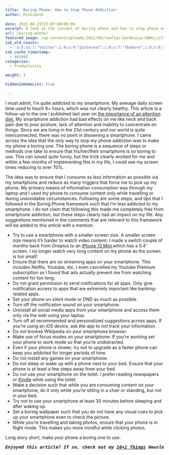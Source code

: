 ```yaml
---
title: 'Boring Phone: How to Stop Phone Addiction'
author: Rishikesh
 
date: 2022-06-21T23:07:08+00:00
excerpt: A look at the concept of boring phone and how to stop phone addiction using small lifestyle changes.
url: /boring-phone/
featured_image: /wp-content/uploads/2022/06/towfiqu-barbhuiya-hBHojjitY8M-unsplash-1200x800.jpg
ssb_old_counts:
  - 'a:5:{s:7:"twitter";i:0;s:9:"pinterest";i:0;s:7:"fbshare";i:0;s:6:"reddit";i:0;s:6:"tumblr";N;}'
ssb_cache_timestamp:
  - 463498
categories:
  - Productivity

weight: 5

hiddenInHomeList: true

---
```

<p class="has-drop-cap">
  I must admit, I&#8217;m quite addicted to my smartphone. My average daily screen time used to touch 9+ hours, which was not clearly healthy. This article is a follow-up to the one I published last year on <a href="https://rishikeshs.com/attention-diet/" target="_blank" rel="noreferrer noopener" title="How to Start an Attention Diet?">the importance of an attention diet.</a> My smartphone addiction had bad effects on me like neck and back pain due to poor posture, lack of attention and inability to concentrate on things. Since we are living in the 21st century and our world is quite interconnected, there was no point in disowning a smartphone. I came across the idea that the only way to stop my phone addiction was to make my phone a boring one. The boring phone is a sequence of steps or methods one take to ensure that his/her/their smartphone is so boring to use. This can sound quite funny, but the trick clearly worked for me and within a few months of implementing this in my life, I could see my screen times reducing to over 70%.
</p>

The idea was to ensure that I consume as less information as possible via my smartphone and reduce as many triggers that force me to pick up my phone. My primary means of information consumption was through my laptop and I used my phone to consume content only while travelling or during unavoidable circumstances. Following are some steps, and tips that I followed in the Boring Phone framework such that I&#8217;m less addicted to my smartphone. I do not claim that following this made me completely free from smartphone addiction, but these steps clearly had an impact on my life. Any suggestions mentioned in the comments that are relevant to this framework will be added to this article with a mention.

  * Try to use a smartphone with a smaller screen size. A smaller screen size means it&#8217;s harder to watch video content. I made a switch couple of months back from Oneplus to an <a href="https://geni.us/rsh-13-mini" target="_blank" rel="noreferrer noopener sponsored" title="iPhone 13 Mini ">iPhone 13 Mini </a>which has a 5.4&#8243; screen. I no longer watch very long content on my phone as the screen is too small!
  * Ensure that there are no streaming apps on your smartphone. This includes Netflix, Youtube, etc. I even cancelled my Youtube Premium subscription as I found that ads actually prevent me from watching content for too long.
  * Do not grant permission to send notifications for all apps. Only give notification access to apps that are extremely important like banking-related apps.
  * Set your phone on silent mode or DND as much as possible.
  * Turn off the notification sound on your smartphone.
  * Uninstall all social media apps from your smartphone and access them only via the web using your laptop.
  * Turn off all recommended and personalized suggestions across apps. If you&#8217;re using an iOS device, ask the app to not track your information.
  * Do not browse Wikipedia on your smartphone browser.
  * Make use of focus modes on your smartphone. If you&#8217;re working set your phone to work mode so that you&#8217;re undistracted.
  * Even if your phone is slower, try not to upgrade as a faster phone can keep you addicted for longer periods of time.
  * Do not install any games on your smartphone.
  * Do not sleep or wake up with a phone next to your bed. Ensure that your phone is at least a few steps away from your bed.
  * Do not use your smartphone on the toilet. I prefer reading newspapers or <a href="https://geni.us/rsh-kindle-paperwhite" target="_blank" rel="noreferrer noopener sponsored" title="Kindle">Kindle</a> while using the toilet.
  * Make a decision such that while you are consuming content on your smartphone, do it only while you&#8217;re sitting in a chair or standing, but not in your bed.
  * Try not to use your smartphone at least 30 minutes before sleeping and after waking up.
  * Set a boring wallpaper such that you do not have any visual cues to pick up your smartphone even to check the picture.
  * While you&#8217;re travelling and taking photos, ensure that your phone is in flight mode. This makes you more mindful while clicking photos.

Long story short, make your phone a boring one to use.

<pre class="wp-block-preformatted"><em><strong>Enjoyed this article? If so, check out my <a href="https://rishikesh.substack.com/" target="_blank" rel="noreferrer noopener">10+1 Things</a> Newsletter that I send out every Saturday. It contains 11 interesting Things I thought were worth sharing including books,articles, projects, and other things I'm curious about. <a href="https://rishikesh.substack.com/archive">Click here </a>if you would like to check out the previous issues and may be subscribe! </strong></em></pre>